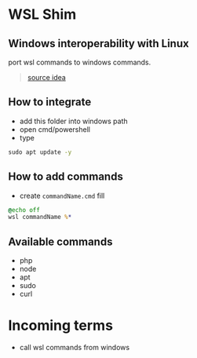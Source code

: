 # WSL Shim
## Windows interoperability with Linux

port wsl commands to windows commands.

> [source idea](https://docs.microsoft.com/en-us/windows/wsl/interop)

## How to integrate
- add this folder into windows path
- open cmd/powershell
- type
```cmd
sudo apt update -y
```

## How to add commands
- create `commandName.cmd` fill
```cmd
@echo off
wsl commandName %*
```

## Available commands
- php
- node
- apt
- sudo
- curl

# Incoming terms
- call wsl commands from windows